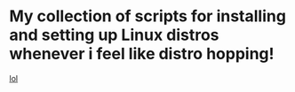 # My collection of scripts for installing and setting up Linux distros whenever i feel like distro hopping!
[lol](https://user-images.githubusercontent.com/72343612/95927680-0fb0f980-0d85-11eb-92f2-c300077d2f26.png)
